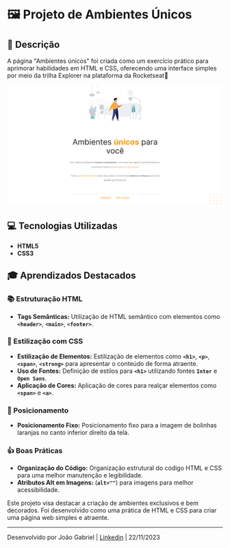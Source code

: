# 🖼️ Projeto de Ambientes Únicos

## **📝 Descrição**

A página "Ambientes únicos" foi criada como um exercício prático para aprimorar habilidades em HTML e CSS, oferecendo uma interface simples por meio da trilha Explorer na plataforma da Rocketseat🚀

![AmbientesUnicos.png](/src/assets/AmbientesUnicos.png)

## **💻 Tecnologias Utilizadas**

- **HTML5**
- **CSS3**

## **🎓 Aprendizados Destacados**

### **📚 Estruturação HTML**

- **Tags Semânticas:** Utilização de HTML semântico com elementos como **`<header>`**, **`<main>`**, **`<footer>`**.

### **🎨 Estilização com CSS**

- **Estilização de Elementos:** Estilização de elementos como **`<h1>`**, **`<p>`**, **`<span>`**, **`<strong>`** para apresentar o conteúdo de forma atraente.
- **Uso de Fontes:** Definição de estilos para **`<h1>`** utilizando fontes **`Inter`** e **`Open Sans`**.
- **Aplicação de Cores:** Aplicação de cores para realçar elementos como **`<span>`** e **`<a>`**.

### **🧭 Posicionamento**

- **Posicionamento Fixo:** Posicionamento fixo para a imagem de bolinhas laranjas no canto inferior direito da tela.

### **👍 Boas Práticas**

- **Organização do Código:** Organização estrutural do código HTML e CSS para uma melhor manutenção e legibilidade.
- **Atributos Alt em Imagens:** (**`alt=""`**) para imagens para melhor acessibilidade.

Este projeto visa destacar a criação de ambientes exclusivos e bem decorados. Foi desenvolvido como uma prática de HTML e CSS para criar uma página web simples e atraente.

---

Desenvolvido por João Gabriel | [Linkedin](https://www.linkedin.com/in/jgabriel522/) | 22/11/2023
